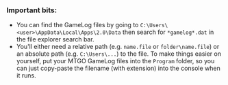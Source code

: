 ### Important bits:
- You can find the GameLog files by going to `C:\Users\<user>\AppData\Local\Apps\2.0\Data` then search for `*gamelog*.dat` in the file explorer search bar.
- You'll either need a relative path (e.g. `name.file` or `folder\name.file`) or an absolute path (e.g. `C:\Users\...`) to the file. 
To make things easier on yourself, put your MTGO GameLog files into the `Program` folder, so you can just copy-paste the filename (with extension) into the console when it runs.
